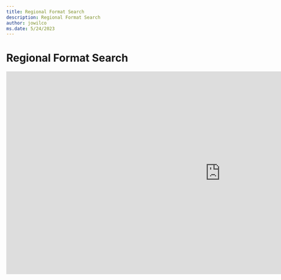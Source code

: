 ```yaml
---
title: Regional Format Search
description: Regional Format Search
author: jowilco
ms.date: 5/24/2023
---
```


# Regional Format Search

<iframe title="Regional Formats Search Tool" width="1140" height="541.25" src="https://msit.powerbi.com/reportEmbed?reportId=e6212ccb-6fce-48c7-b42d-1cf52516eb2b&autoAuth=true&ctid=72f988bf-86f1-41af-91ab-2d7cd011db47" frameborder="0" allowFullScreen="true"></iframe>